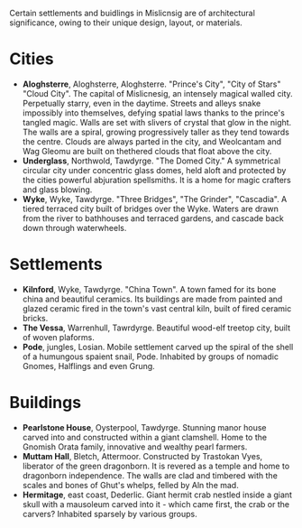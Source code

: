 Certain settlements and buidlings in Mislicnsig are of architectural significance, owing to their unique design, layout, or materials.
# Cities
- **Aloghsterre**, Aloghsterre, Aloghsterre. "Prince's City", "City of Stars" "Cloud City". The capital of Mislicnesig, an intensely magical walled city. Perpetually starry, even in the daytime. Streets and alleys snake impossibly into themselves, defying spatial laws thanks to the prince's tangled magic. Walls are set with slivers of crystal that glow in the night. The walls are a spiral, growing progressively taller as they tend towards the centre. Clouds are always parted in the city, and Weolcantam and Wag Gleomu are built on thethered clouds that float above the city.
- **Underglass**, Northwold, Tawdyrge. "The Domed City." A symmetrical circular city under concentric glass domes, held aloft and protected by the cities powerful abjuration spellsmiths. It is a home for magic crafters and glass blowing.
- **Wyke**, Wyke, Tawdyrge. "Three Bridges", "The Grinder", "Cascadia".  A tiered terraced city built of bridges over the Wyke. Waters are drawn from the river to bathhouses and terraced gardens, and cascade back down through waterwheels.
# Settlements
- **Kilnford**, Wyke, Tawdyrge. "China Town". A town famed for its bone china and beautiful ceramics. Its buildings are made from painted and glazed ceramic fired in the town's vast central kiln, built of fired ceramic bricks.
- **The Vessa**, Warrenhull, Tawrdyrge. Beautiful wood-elf treetop city, built of woven plaforms.
- **Pode**, jungles, Losian. Mobile settlement carved up the spiral of the shell of a humungous spaient snail, Pode. Inhabited by groups of nomadic Gnomes, Halflings and even Grung.
# Buildings
- **Pearlstone House**, Oysterpool, Tawdyrge. Stunning manor house carved into and constructed within a giant clamshell. Home to the Gnomish Orata family, innovative and wealthy pearl farmers.
- **Muttam Hall**, Bletch, Attermoor. Constructed by Trastokan Vyes, liberator of the green dragonborn. It is revered as a temple and home to dragonborn independence. The walls are clad and timbered with the scales and bones of Ghut's whelps, felled by Aln the mad.
- **Hermitage**, east coast, Dederlic. Giant hermit crab nestled inside a giant skull with a mausoleum carved into it - which came first, the crab or the carvers? Inhabited sparsely by various groups.